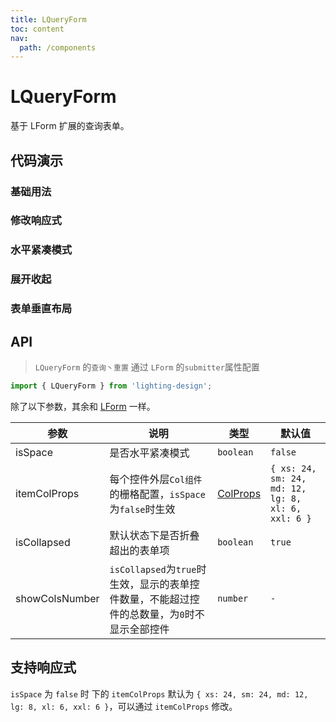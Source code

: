 ```yaml
---
title: LQueryForm
toc: content
nav:
  path: /components
---
```


# LQueryForm

基于 LForm 扩展的查询表单。

## 代码演示

### 基础用法

<code src='./demos/Demo1.tsx'></code>

### 修改响应式

<code src='./demos/Demo5.tsx'></code>

### 水平紧凑模式

<code src='./demos/Demo2.tsx'></code>

### 展开收起

<code src='./demos/Demo3.tsx'></code>

### 表单垂直布局

<code src='./demos/Demo4.tsx'></code>

## API

> `LQueryForm` 的`查询丶重置` 通过 `LForm` 的`submitter`属性配置

```ts
import { LQueryForm } from 'lighting-design';
```

除了以下参数，其余和 [LForm](/components/form#api) 一样。

| 参数           | 说明                                                                                         | 类型                                                   | 默认值                                             |
| -------------- | -------------------------------------------------------------------------------------------- | ------------------------------------------------------ | -------------------------------------------------- |
| isSpace        | 是否水平紧凑模式                                                                             | `boolean`                                              | `false`                                            |
| itemColProps   | 每个控件外层`Col组件`的栅格配置，`isSpace`为`false`时生效                                    | [ColProps](https://ant.design/components/grid-cn/#col) | `{ xs: 24, sm: 24, md: 12, lg: 8, xl: 6, xxl: 6 }` |
| isCollapsed    | 默认状态下是否折叠超出的表单项                                                               | `boolean`                                              | `true`                                             |
| showColsNumber | `isCollapsed`为`true`时生效，显示的表单控件数量，不能超过控件的总数量，为`0`时不显示全部控件 | `number`                                               | `-`                                                |

## 支持响应式

`isSpace` 为 `false` 时 下的 `itemColProps` 默认为 `{ xs: 24, sm: 24, md: 12, lg: 8, xl: 6, xxl: 6 }`，可以通过 `itemColProps` 修改。
